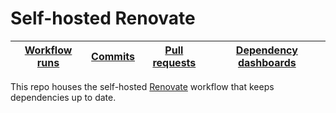 # Self-hosted Renovate

| [Workflow runs] | [Commits] | [Pull requests] | [Dependency dashboards] |
| --------------- | --------- | --------------- | ----------------------- |

[workflow runs]: https://github.com/ezzatron/renovate/actions/workflows/renovate.yml
[commits]: https://github.com/search?q=org%3Aezzatron+author%3Aezzatron-renovate%5Bbot%5D&type=commits&s=committer-date&o=desc
[pull requests]: https://github.com/pulls?q=is%3Apr+org%3Aezzatron+author%3Aapp%2Fezzatron-renovate
[dependency dashboards]: https://github.com/issues?q=is%3Aissue+is%3Aopen+org%3Aezzatron+author%3Aapp%2Fezzatron-renovate+%22Dependency+Dashboard%22+sort%3Aupdated-desc

This repo houses the self-hosted [Renovate] workflow that keeps dependencies up
to date.

[renovate]: https://renovatebot.com/
